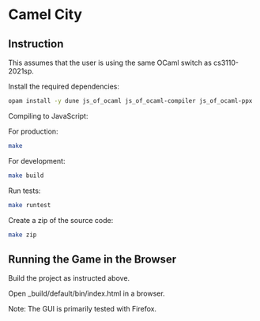 # Camel City

## Instruction

This assumes that the user is using the same OCaml switch as cs3110-2021sp.

Install the required dependencies:

```bash
opam install -y dune js_of_ocaml js_of_ocaml-compiler js_of_ocaml-ppx
```
  
Compiling to JavaScript:

For production:

```bash
make
```

For development: 

```bash
make build
```

Run tests:

```bash
make runtest
```

Create a zip of the source code:

```bash
make zip
```

## Running the Game in the Browser

Build the project as instructed above.

Open _build/default/bin/index.html in a browser.

Note: The GUI is primarily tested with Firefox.
